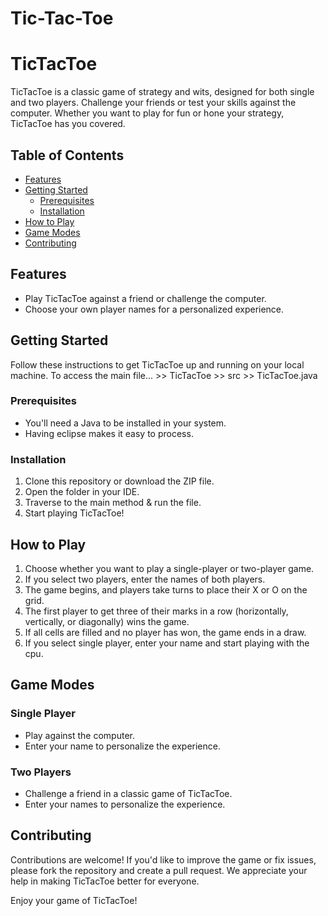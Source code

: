 # Tic-Tac-Toe
# TicTacToe

TicTacToe is a classic game of strategy and wits, designed for both single and two players. Challenge your friends or test your skills against the computer. Whether you want to play for fun or hone your strategy, TicTacToe has you covered.

## Table of Contents
- [Features](#features)
- [Getting Started](#getting-started)
  - [Prerequisites](#prerequisites)
  - [Installation](#installation)
- [How to Play](#how-to-play)
- [Game Modes](#game-modes)
- [Contributing](#contributing)

## Features

- Play TicTacToe against a friend or challenge the computer.
- Choose your own player names for a personalized experience.

## Getting Started

Follow these instructions to get TicTacToe up and running on your local machine.
To access the main file... >> TicTacToe >> src >> TicTacToe.java

### Prerequisites

- You'll need a Java to be installed in your system.
- Having eclipse makes it easy to process.

### Installation

1. Clone this repository or download the ZIP file.
2. Open the folder in your IDE.
3. Traverse to the main method & run the file.
4. Start playing TicTacToe!

## How to Play

1. Choose whether you want to play a single-player or two-player game.
2. If you select two players, enter the names of both players.
3. The game begins, and players take turns to place their X or O on the grid.
4. The first player to get three of their marks in a row (horizontally, vertically, or diagonally) wins the game.
5. If all cells are filled and no player has won, the game ends in a draw.
6. If you select single player, enter your name and start playing with the cpu.

## Game Modes

### Single Player

- Play against the computer.
- Enter your name to personalize the experience.

### Two Players

- Challenge a friend in a classic game of TicTacToe.
- Enter your names to personalize the experience.

## Contributing

Contributions are welcome! If you'd like to improve the game or fix issues, please fork the repository and create a pull request. We appreciate your help in making TicTacToe better for everyone.


Enjoy your game of TicTacToe!

